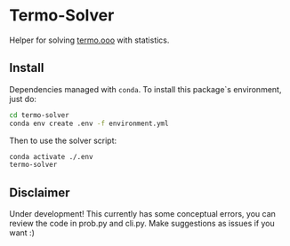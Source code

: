 # Termo-Solver

Helper for solving [termo.ooo](https://termo.ooo) with statistics.

## Install

Dependencies managed with `conda`. To install this package`s environment, just do: 

```bash
cd termo-solver
conda env create .env -f environment.yml
```

Then to use the solver script:

```bash
conda activate ./.env
termo-solver
```

## Disclaimer

Under development!
This currently has some conceptual errors, you can review the code in prob.py and cli.py.
Make suggestions as issues if you want :)
